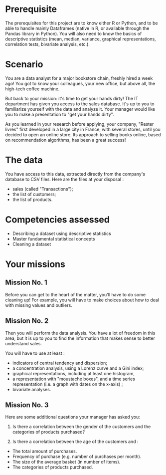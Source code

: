 # Prerequisite

The prerequisites for this project are to know either R or Python, and to be able to handle mainly Dataframes (native in R, or available through the Pandas library in Python). You will also need to know the basics of descriptive statistics (mean, median, variance, graphical representations, correlation tests, bivariate analysis, etc.).

# Scenario
You are a data analyst for a major bookstore chain, freshly hired a week ago! You got to know your colleagues, your new office, but above all, the high-tech coffee machine.

But back to your mission: it's time to get your hands dirty! The IT department has given you access to the sales database. It's up to you to familiarize yourself with the data and analyze it. Your manager would like you to make a presentation to "get your hands dirty".

As you learned in your research before applying, your company, "Rester livres" first developed in a large city in France, with several stores, until you decided to open an online store. Its approach to selling books online, based on recommendation algorithms, has been a great success!

# The data
You have access to this data, extracted directly from the company's database to CSV files. Here are the files at your disposal :

- sales (called "Transactions");
- the list of customers;
- the list of products.

# Competencies assessed
- Describing a dataset using descriptive statistics
- Master fundamental statistical concepts
- Cleaning a dataset

# Your missions
## Mission No. 1
Before you can get to the heart of the matter, you'll have to do some cleaning up! For example, you will have to make choices about how to deal with missing values and outliers.

## Mission No. 2
Then you will perform the data analysis. You have a lot of freedom in this area, but it is up to you to find the information that makes sense to better understand sales.

You will have to use at least :

- indicators of central tendency and dispersion;
- a concentration analysis, using a Lorenz curve and a Gini index;
- graphical representations, including at least one histogram, 
- a representation with "moustache boxes", and a time series representation (i.e. a graph with dates on the x-axis) ;
- bivariate analyses.

## Mission No. 3
Here are some additional questions your manager has asked you:

1. Is there a correlation between the gender of the customers and the categories of products purchased?

2. Is there a correlation between the age of the customers and :
- The total amount of purchases.
- Frequency of purchase (e.g. number of purchases per month).
- The size of the average basket (in number of items).
- The categories of products purchased.

